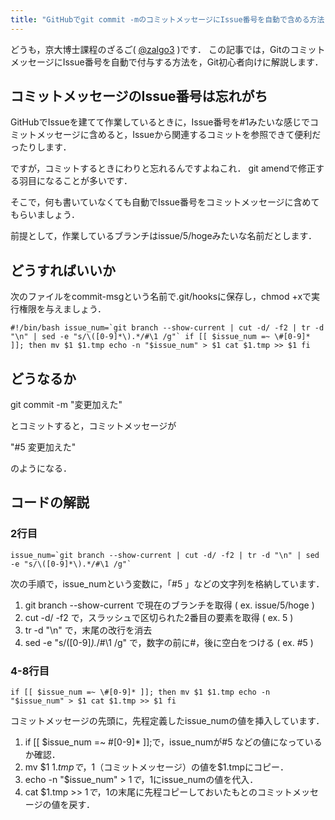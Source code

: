 ```yaml
---
title: "GitHubでgit commit -mのコミットメッセージにIssue番号を自動で含める方法"
---
```


どうも，京大博士課程のざるご( [@zalgo3](https://www.twitter.com/zalgo3) )です．
この記事では，GitのコミットメッセージにIssue番号を自動で付与する方法を，Git初心者向けに解説します．

## コミットメッセージのIssue番号は忘れがち

GitHubでIssueを建てて作業しているときに，Issue番号を#1みたいな感じでコミットメッセージに含めると，Issueから関連するコミットを参照できて便利だったりします．

ですが，コミットするときにわりと忘れるんですよねこれ．
git amendで修正する羽目になることが多いです．

そこで，何も書いていなくても自動でIssue番号をコミットメッセージに含めてもらいましょう．

前提として，作業しているブランチはissue/5/hogeみたいな名前だとします．

## どうすればいいか

次のファイルをcommit-msgという名前で.git/hooksに保存し，chmod +xで実行権限を与えましょう．

<div class="hcb_wrap">

```
#!/bin/bash issue_num=`git branch --show-current | cut -d/ -f2 | tr -d "\n" | sed -e "s/\([0-9]*\).*/#\1 /g"` if [[ $issue_num =~ \#[0-9]* ]]; then mv $1 $1.tmp echo -n "$issue_num" > $1 cat $1.tmp >> $1 fi
```

</div>

## どうなるか

git commit -m "変更加えた"

とコミットすると，コミットメッセージが

"#5 変更加えた"

のようになる．

## コードの解説

### 2行目

<div class="hcb_wrap">

```
issue_num=`git branch --show-current | cut -d/ -f2 | tr -d "\n" | sed -e "s/\([0-9]*\).*/#\1 /g"`
```

</div>

次の手順で，issue_numという変数に，「#5 」などの文字列を格納しています．

1. git branch --show-current で現在のブランチを取得 ( ex. issue/5/hoge )
2. cut -d/ -f2 で，スラッシュで区切られた2番目の要素を取得 ( ex. 5 )
3. tr -d "\n" で，末尾の改行を消去
4. sed -e "s/([0-9]_)._/#\1 /g" で，数字の前に#，後に空白をつける ( ex. #5 )

### 4-8行目

<div class="hcb_wrap">

```
if [[ $issue_num =~ \#[0-9]* ]]; then mv $1 $1.tmp echo -n "$issue_num" > $1 cat $1.tmp >> $1 fi
```

</div>

コミットメッセージの先頭に，先程定義したissue_numの値を挿入しています．

1. if [[ $issue_num =~ #[0-9]* ]];で，issue_numが#5 などの値になっているか確認．
2. mv $1 $1.tmp で，$1（コミットメッセージ）の値を$1.tmpにコピー．
3. echo -n "$issue_num" > $1 で，$1にissue_numの値を代入．
4. cat $1.tmp >> $1 で，$1の末尾に先程コピーしておいたもとのコミットメッセージの値を戻す．